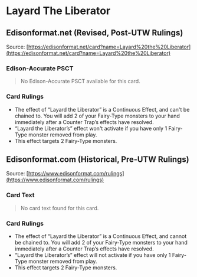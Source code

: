 # Layard The Liberator

## Edisonformat.net (Revised, Post-UTW Rulings)

Source: [https://edisonformat.net/card?name=Layard%20the%20Liberator](https://edisonformat.net/card?name=Layard%20the%20Liberator)

### Edison-Accurate PSCT

> No Edison-Accurate PSCT available for this card.

### Card Rulings

*   The effect of “Layard the Liberator” is a Continuous Effect, and can't be chained to. You will add 2 of your Fairy-Type monsters to your hand immediately after a Counter Trap’s effects have resolved.
*   “Layard the Liberator’s” effect won't activate if you have only 1 Fairy-Type monster removed from play.
*   This effect targets 2 Fairy-Type monsters.


## Edisonformat.com (Historical, Pre-UTW Rulings)

Source: [https://www.edisonformat.com/rulings](https://www.edisonformat.com/rulings)

### Card Text

> No card text found for this card.

### Card Rulings

*   The effect of “Layard the Liberator” is a Continuous Effect, and cannot be chained to. You will add 2 of your Fairy-Type monsters to your hand immediately after a Counter Trap’s effects have resolved.
*   “Layard the Liberator’s” effect will not activate if you have only 1 Fairy-Type monster removed from play.
*   This effect targets 2 Fairy-Type monsters.


